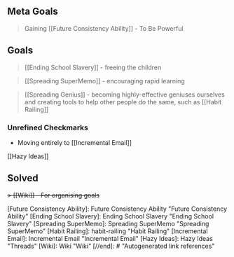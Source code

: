 ## Meta Goals


> Gaining [[Future Consistency Ability]] - To Be Powerful



## Goals
> [[Ending School Slavery]] - freeing the children 

> [[Spreading SuperMemo]] - encouraging rapid learning

 
> [[Spreading Genius]] - becoming highly-effective geniuses ourselves and creating tools to help other people do the same, such as [[Habit Railing]]


### Unrefined Checkmarks

- Moving entirely to [[Incremental Email]]



[[Hazy Ideas]] 

## Solved 
~~> [[Wiki]] - For organising goals~~ 


[//begin]: # "Autogenerated link references for markdown compatibility"
[Future Consistency Ability]: Future Consistency Ability "Future Consistency Ability"
[Ending School Slavery]: Ending School Slavery "Ending School Slavery"
[Spreading SuperMemo]: Spreading SuperMemo "Spreading SuperMemo"
[Habit Railing]: habit-railing "Habit Railing"
[Incremental Email]: Incremental Email "Incremental Email"
[Hazy Ideas]: Hazy Ideas "Threads"
[Wiki]: Wiki "Wiki"
[//end]: # "Autogenerated link references"